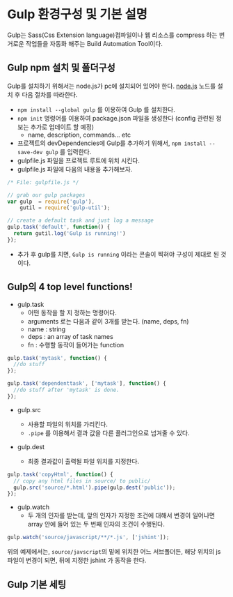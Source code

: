 # Gulp 환경구성 및 기본 설명
Gulp는 Sass(Css Extension language)컴파일이나 웹 리소스를 compress 하는 번거로운 작업들을 자동화 해주는 Build Automation Tool이다.

## Gulp npm 설치 및 폴더구성
Gulp를 설치하기 위해서는 node.js가 pc에 설치되어 있어야 한다. [node.js](https://nodejs.org/en/)
노드를 설치 후 다음 절차를 따라한다.
- `npm install --global gulp` 를 이용하여 Gulp 를 설치한다.
- `npm init` 명령어를 이용하여 package.json 파일을 생성한다 (config 관련된 정보는 추가로 업데이트 할 예정)
    + name, description, commands... etc
- 프로젝트의 devDependencies에 Gulp를 추가하기 위해서, `npm install --save-dev gulp` 를 입력한다.
- gulpfile.js 파일을 프로젝트 루트에 위치 시킨다.
- gulpfile.js 파일에 다음의 내용을 추가해보자.
``` javascript
/* File: gulpfile.js */

// grab our gulp packages
var gulp  = require('gulp'),
    gutil = require('gulp-util');

// create a default task and just log a message
gulp.task('default', function() {
  return gutil.log('Gulp is running!')
});
```
- 추가 후 gulp를 치면, `Gulp is running` 이라는 콘솔이 찍혀야 구성이 제대로 된 것 이다.

## Gulp의 4 top level functions!
- gulp.task
    + 어떤 동작을 할 지 정하는 명령어다.
    + arguments 로는 다음과 같이 3개를 받는다. (name, deps, fn)
    + name : string
    + deps : an array of task names
    + fn : 수행할 동작이 들어가는 function
``` javascript
gulp.task('mytask', function() {
  //do stuff
});

gulp.task('dependenttask', ['mytask'], function() {
  //do stuff after 'mytask' is done.
});
```

- gulp.src
    + 사용할 파일의 위치를 가리킨다.
    + `.pipe` 를 이용해서 결과 값을 다른 플러그인으로 넘겨줄 수 있다.

- gulp.dest
    + 최종 결과값이 출력될 파일 위치를 지정한다.
``` javascript
gulp.task('copyHtml', function() {
  // copy any html files in source/ to public/
  gulp.src('source/*.html').pipe(gulp.dest('public'));
});
```

- gulp.watch 
    + 두 개의 인자를 받는데, 앞의 인자가 지정한 조건에 대해서 변경이 일어나면 array 안에 들어 있는 두 번째 인자의 조건이 수행된다.
```javascript
gulp.watch('source/javascript/**/*.js', ['jshint']);
```
위의 예제에서는, `source/javscript`의 밑에 위치한 어느 서브폴더든, 해당 위치의 js 파일이 변경이 되면, 뒤에 지정한 jshint 가 동작을 한다.

## Gulp 기본 세팅
